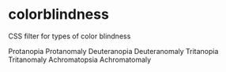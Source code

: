# colorblindness
CSS filter for types of color blindness

Protanopia
Protanomaly
Deuteranopia
Deuteranomaly
Tritanopia
Tritanomaly
Achromatopsia
Achromatomaly
